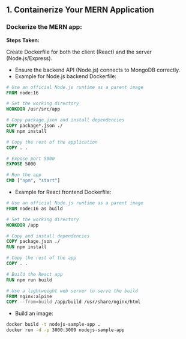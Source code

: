 ## 1. Containerize Your MERN Application

### Dockerize the MERN app:

**Steps Taken:**

Create Dockerfile for both the client (React) and the server (Node.js/Express).
- Ensure the backend API (Node.js) connects to MongoDB correctly.
- Example for Node.js backend Dockerfile:
```dockerfile
# Use an official Node.js runtime as a parent image
FROM node:16

# Set the working directory
WORKDIR /usr/src/app

# Copy package.json and install dependencies
COPY package*.json ./
RUN npm install

# Copy the rest of the application
COPY . .

# Expose port 5000
EXPOSE 5000

# Run the app
CMD ["npm", "start"]
```

- Example for React frontend Dockerfile:

```dockerfile
# Use an official Node.js runtime as a parent image
FROM node:16 as build

# Set the working directory
WORKDIR /app

# Copy and install dependencies
COPY package.json ./
RUN npm install

# Copy the rest of the app
COPY . .

# Build the React app
RUN npm run build

# Use a lightweight web server to serve the build
FROM nginx:alpine
COPY --from=build /app/build /usr/share/nginx/html

```

- Build an image:
```bash
docker build -t nodejs-sample-app .
docker run -d -p 3000:3000 nodejs-sample-app
```
